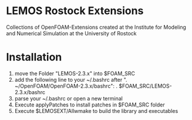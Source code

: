 LEMOS Rostock Extensions
====================
Collections of OpenFOAM-Extensions created at the Institute for
Modeling and Numerical Simulation at the University of Rostock


Installation
============

1. move the Folder "LEMOS-2.3.x" into $FOAM_SRC
2. add the following line to your ~/.bashrc after ". ~/OpenFOAM/OpenFOAM-2.3.x/bashrc":
     . $FOAM_SRC/LEMOS-2.3.x/bashrc
3. parse your ~/.bashrc or open a new terminal 
4. Execute applyPatches to install patches in $FOAM_SRC folder
5. Execute $LEMOSEXT/Allwmake to build the library and executables
